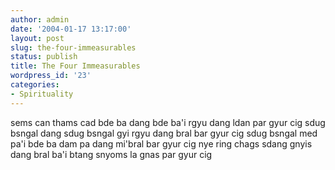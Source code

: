```yaml
---
author: admin
date: '2004-01-17 13:17:00'
layout: post
slug: the-four-immeasurables
status: publish
title: The Four Immeasurables
wordpress_id: '23'
categories:
- Spirituality
---
```


sems can thams cad bde ba dang bde ba'i rgyu dang ldan par gyur cig sdug
bsngal dang sdug bsngal gyi rgyu dang bral bar gyur cig sdug bsngal med
pa'i bde ba dam pa dang mi'bral bar gyur cig nye ring chags sdang gnyis
dang bral ba'i btang snyoms la gnas par gyur cig
